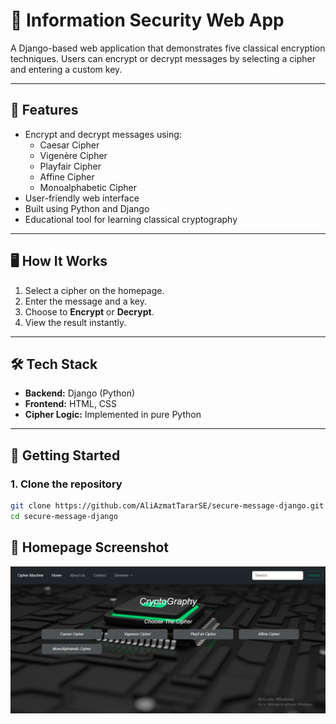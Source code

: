 # 🔐 Information Security Web App

A Django-based web application that demonstrates five classical encryption techniques. Users can encrypt or decrypt messages by selecting a cipher and entering a custom key.

---

## 🔧 Features

- Encrypt and decrypt messages using:
  - Caesar Cipher
  - Vigenère Cipher
  - Playfair Cipher
  - Affine Cipher
  - Monoalphabetic Cipher
- User-friendly web interface
- Built using Python and Django
- Educational tool for learning classical cryptography

---

## 🖥️ How It Works

1. Select a cipher on the homepage.
2. Enter the message and a key.
3. Choose to **Encrypt** or **Decrypt**.
4. View the result instantly.

---

## 🛠️ Tech Stack

- **Backend:** Django (Python)
- **Frontend:** HTML, CSS 
- **Cipher Logic:** Implemented in pure Python

---

## 🚀 Getting Started

### 1. Clone the repository

```bash
git clone https://github.com/AliAzmatTararSE/secure-message-django.git
cd secure-message-django
``` 

## 📸 Homepage Screenshot

<p align="center">
  <img src="https://raw.githubusercontent.com/AliAzmatTararSE/secure-message-django/main/static/homepage.jpeg" alt="Homepage Screenshot" width="600"/>
</p>